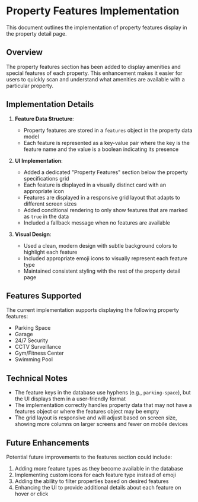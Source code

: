 # Property Features Implementation

This document outlines the implementation of property features display in the property detail page.

## Overview

The property features section has been added to display amenities and special features of each property. This enhancement makes it easier for users to quickly scan and understand what amenities are available with a particular property.

## Implementation Details

1. **Feature Data Structure**: 
   - Property features are stored in a `features` object in the property data model
   - Each feature is represented as a key-value pair where the key is the feature name and the value is a boolean indicating its presence

2. **UI Implementation**:
   - Added a dedicated "Property Features" section below the property specifications grid
   - Each feature is displayed in a visually distinct card with an appropriate icon
   - Features are displayed in a responsive grid layout that adapts to different screen sizes
   - Added conditional rendering to only show features that are marked as `true` in the data
   - Included a fallback message when no features are available

3. **Visual Design**:
   - Used a clean, modern design with subtle background colors to highlight each feature
   - Included appropriate emoji icons to visually represent each feature type
   - Maintained consistent styling with the rest of the property detail page

## Features Supported

The current implementation supports displaying the following property features:
- Parking Space
- Garage
- 24/7 Security
- CCTV Surveillance
- Gym/Fitness Center
- Swimming Pool

## Technical Notes

- The feature keys in the database use hyphens (e.g., `parking-space`), but the UI displays them in a user-friendly format
- The implementation correctly handles property data that may not have a features object or where the features object may be empty
- The grid layout is responsive and will adjust based on screen size, showing more columns on larger screens and fewer on mobile devices

## Future Enhancements

Potential future improvements to the features section could include:
1. Adding more feature types as they become available in the database
2. Implementing custom icons for each feature type instead of emoji
3. Adding the ability to filter properties based on desired features
4. Enhancing the UI to provide additional details about each feature on hover or click

